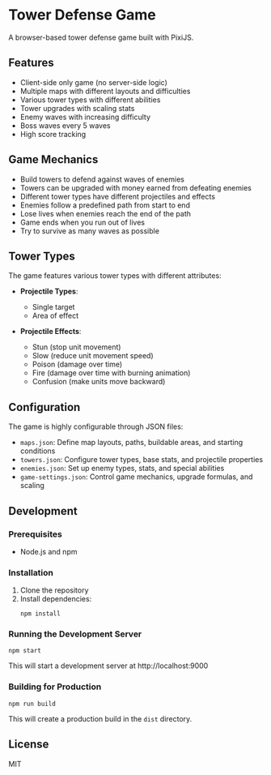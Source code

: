# Tower Defense Game

A browser-based tower defense game built with PixiJS.

## Features

- Client-side only game (no server-side logic)
- Multiple maps with different layouts and difficulties
- Various tower types with different abilities
- Tower upgrades with scaling stats
- Enemy waves with increasing difficulty
- Boss waves every 5 waves
- High score tracking

## Game Mechanics

- Build towers to defend against waves of enemies
- Towers can be upgraded with money earned from defeating enemies
- Different tower types have different projectiles and effects
- Enemies follow a predefined path from start to end
- Lose lives when enemies reach the end of the path
- Game ends when you run out of lives
- Try to survive as many waves as possible

## Tower Types

The game features various tower types with different attributes:

- **Projectile Types**:
  - Single target
  - Area of effect

- **Projectile Effects**:
  - Stun (stop unit movement)
  - Slow (reduce unit movement speed)
  - Poison (damage over time)
  - Fire (damage over time with burning animation)
  - Confusion (make units move backward)

## Configuration

The game is highly configurable through JSON files:

- `maps.json`: Define map layouts, paths, buildable areas, and starting conditions
- `towers.json`: Configure tower types, base stats, and projectile properties
- `enemies.json`: Set up enemy types, stats, and special abilities
- `game-settings.json`: Control game mechanics, upgrade formulas, and scaling

## Development

### Prerequisites

- Node.js and npm

### Installation

1. Clone the repository
2. Install dependencies:
   ```
   npm install
   ```

### Running the Development Server

```
npm start
```

This will start a development server at http://localhost:9000

### Building for Production

```
npm run build
```

This will create a production build in the `dist` directory.

## License

MIT
